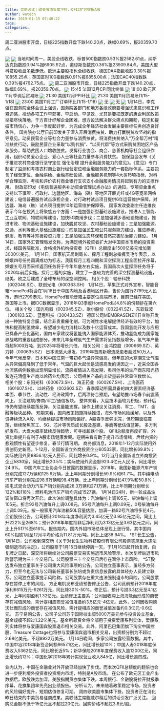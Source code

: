 ```yaml
---
title: 盘前必读丨欧美股市集体下挫，QFII扩容提振A股
author: wetech
date: 2019-01-15 07:40:22
tags: 
categories: 
---
```

周二亚洲股市开盘，日经225指数开盘下跌140.20点，跌幅0.69%，报20359.70点。
<!-- more -->
<img align="center" border="0" src="https://imgcdn.yicai.com/uppics/images/2018/11/5795dce2c13c12cd19ef68151420a6d2.jpg" />
<img align="center" border="0" src="https://imgcdn.yicai.com/uppics/images/2019/01/dd181e6c458f3a01ce2d5555ecac4da2.jpg" />
当地时间周一，美股全线收跌，标普500指数跌0.53%报2582.61点，纳斯达克指数跌0.94%报6905.92点，道琼斯指数跌0.36%报23909.84点。美国大型科技股收盘多数走低。欧洲主要股指也全线收跌，德国DAX指数收跌0.30%报10855.25点；英国富时100指数跌0.91%报6855.00点；法国CAC40指数跌0.39%报4762.75点。
<img align="center" border="0" src="https://imgcdn.yicai.com/uppics/images/2018/11/1115fd943822077aad8679290e0a4854.jpg" />
周二亚洲股市开盘，日经225指数开盘下跌140.20点，跌幅0.69%，报20359.70点。
<img align="center" border="0" src="https://imgcdn.yicai.com/uppics/images/2019/01/f74806e15fa83d0c04a089d69c9e2b23.jpg" />
15:45 法国12月CPI同比终值
<img align="center" border="0" src="https://imgcdn.yicai.com/uppics/images/2019/01/4e2df8f521007ca59198d36a65bba343.jpg" />
18:00 欧元区11月季调后贸易账
<img align="center" border="0" src="https://imgcdn.yicai.com/uppics/images/2019/01/974399f0dc47d1554ff864848c36b3b5.jpg" />
21:30 美国12月PPI环比
<img align="center" border="0" src="https://imgcdn.yicai.com/uppics/images/2018/11/9d8e2d90a2b37391ca779f15a10018b0.jpg" />
21:30 美国11月贸易账(1/15-1/18)
<img align="center" border="0" src="https://imgcdn.yicai.com/uppics/images/2018/11/3fe87f78bb215979ccf7a8b1a382813c.jpg" />
23:00 美国11月工厂订单环比(1/15-1/18)
<img align="center" border="0" src="https://imgcdn.yicai.com/uppics/images/2018/11/10271f820278a7057d79730f65d39711.jpg" />
无
<img align="center" border="0" src="https://imgcdn.yicai.com/uppics/images/2019/01/5b23e75136599ad8173ff29685807edd.jpg" />
无
<img align="center" border="0" src="https://imgcdn.yicai.com/uppics/images/2018/11/781b132626e7c57022d1491e8f3a175c.jpg" />
1月14日，李克强在国务院全体会议上强调，国务院各部门和地方各级政府要增强忧患意识和工作紧迫感，推动各项工作早部署、早启动、早见效，尤其是要把既定的惠企利民政策举措尽快落地，千方百计纾解企业困难，想方设法解决群众痛点和期盼，稳定和提振市场信心，力争一季度起好步，为完成全年经济社会发展主要目标任务创造良好条件。
国务院办公厅日前印发关于深入开展消费扶贫、助力打赢脱贫攻坚战的指导意见。动员民营企业等社会力量参与消费扶贫。将消费扶贫纳入“万企帮万村”精准扶贫行动，鼓励民营企业采取“以购代捐”、“以买代帮”等方式采购贫困地区产品和服务，帮助贫困人口增收脱贫。发挥行业协会、商会、慈善机构等社会组织作用，组织动员爱心企业、爱心人士等社会力量参与消费扶贫。
银保监会发布《关于推进农村商业银行坚守定位 强化治理 提升金融服务能力的意见》。《意见》专门制定了监测和考核农村商业银行经营定位和金融服务能力的一套指标体系，主要包含了经营定位、金融供给、金融基础设施、金融服务机制等4大类15项指标，对科学合理监测、考核和评价农村商业银行支农支小金融服务情况将起到有力的支撑作用。
财政部印发《电信普遍服务补助资金管理试点办法》的通知，专项资金重点支持以下事项：行政村、边疆地区、海岛（礁）等地区开展光纤或4G等宽带网络建设；电信普遍服务试点承担企业，对行政村试点项目提供6年运营维护保障，对边疆、海岛（礁）试点项目提供10年运营维护保障等。
国家发改委副主任连维良表示今年在投资上将聚焦五个方面：一是加强新型基础设施建设，推进人工智能、工业互联网、物联网等建设，加快5G商用步伐；二是加强城乡基础设施建设，推进市政、物流基础设施建设，加快脱贫攻坚、农村基础设施建设；三是加强能源、交通、水利等重大基础设施建设；四是加强民生和公共服务能力建设，推进养老、健康、教育等补短板投资力度；五是加强生态环保和自然灾害防治能力建设。
1月14日，国家外汇管理局发文称，为满足境外投资者扩大对中国资本市场的投资需求，经国务院批准，合格境外机构投资者（QFII）总额度由1500亿美元增加至3000亿美元。
1月14日，国家航天局副局长、探月工程副总指挥吴艳华表示，以嫦娥四号任务圆满成功为标志，我国探月工程四期和深空探测工程全面拉开序幕，嫦娥五号月面采样返回任务将于今年年底左右实施，我国首次火星探测任务将于2020年前后实施。探月工程的实施，建立了一套较为完善的深空探测基础设施，继美、欧之后建成了全球布局的深空测控网。
相关个股：轴研科技（002046.SZ）、联创光电（600363.SH）
1月14日，苹果正式对外宣布，智能音箱HomePod将会在1月18日于中国内地及香港地区开卖，售价为国行2799元人民币，港行2799港元。HomePod智能音箱主要定位高端市场，目前已经在美国、英国等上市。据IDC数据显示，2018年Q3季度HomePod以4.8%的份额排在第六位。
相关个股：国光电器（002045.SZ）、歌尔股份（002241.SZ）、东软载波（300183.SZ）、蓝思科技（300433.SZ）
德国公司MEMBRASENZ11日宣称开发出一种独特复合膜，结合非贵重催化剂，可为碱性水电解提供经济有效的平台，加快和提高制氢效率，有望减少电力消耗以及数十亿运营成本。我国氢能开发与应用已具备产业化基础，国内专家建议将氢能纳入国家能源体系，推动氢能成为国家能源战略的重要组成部分。未来几年全球氢气生产需求将呈指数级增长，氢气年产量将超5000万吨，到2025年将增长六倍。
相关公司：金鸿控股（000669.SZ）、英力特（000635.SZ）
日本流感大爆发，2019年首周新增流感患者超过50万人。今年气候反常，日本和中国江南一带初冬气温异常偏高，但年底的大寒潮又让气温从异常偏高降到了低于常年。气温的巨大起伏是流感高发的诱因之一，近来全国各地流感病例数量出现明显增长，流感疫情进入高发期，奥司他韦的生产商东阳光药和连花清瘟生产商以岭药业均表示，公司相关产品的出货量较往常呈倍数增长。
相关个股：东阳光科（600673.SH）、海正药业（600267.SH）、上海医药（601607.SH）、以岭药业（002603.SZ）
春季躁动所需具备的四大要素经济基本面、季节性、流动性、经济政策中，后两项符合预期，有望助推市场春节前震荡向上，关注建筑/券商/军工/通信板块。
整体来看，大盘技术面较为积极，预计后市仍有望继续震荡反弹，关注量能支撑。操作上建议关注消费、军工、TMT、金融等板块品种。
短期来看，国内政策措施持续推进，海外市场风险缓解，以及外资持续流入A股，均继续提振市场风险偏好。A股春季反弹未完，但短期面临震荡，继续聚焦军工、5G、芯片等优质成长股及基建、券商等低估值蓝筹。
多方利好发布，大盘大概率延续反弹趋势，可寻找超跌个股。
QFII总额度再度扩容，外资比重提升有利于A股市场健康发展。短期来看有助于提升市场情绪，后续内资的悲观惯性有望逐步修复，春节行情可期。
商务部消息，2018年1-12月实际使用外资创历史新高。1-12月，全国新设立外商投资企业60533家，同比增长69.8%；实际使用外资8856.1亿元人民币，同比增长0.9%。12月当月全国新设立外商投资企业5830家，同比增长20.5%；实际使用外资金额923.4亿元人民币，同比增长24.9%。
中国汽车工业协会今日披露的数据显示，2018年，我国新能源汽车产销分别完成127万辆和125.6万辆，比上年同期分别增长59.9%和61.7%。其中纯电动汽车产销分别完成98.6万辆和98.4万辆，比上年同期分别增长47.9%和50.8%；插电式混合动力汽车产销分别完成28.3万辆和27.1万辆，比上年同期分别增长122%和118%；燃料电池汽车产销均完成1527辆。
1月14日24时，新一轮成品油调价窗口将再次开启。此次油价调整具体为：汽油每吨上调105元、柴油每吨上调105元。折合92号汽油每升上调0.08元，95号汽油每升上调0.09元，0号柴油每升上调0.09元。按一般家用汽车油箱50L容量估测，加满一箱92号汽油将多花4元。
金钼股份公告，公司预计2018年年度净利润为3.45亿元至3.95亿元之间，同比上升222%至268%；预计2018年年度扣非后净利润为3.13亿元至3.63亿元之间，同比上升517%至616%。报告期内，国内外钼市场总体呈现上涨行情，其中国内60%钼铁1月至12月平均价格为11.81万元/吨，同比上涨38.94%。
*ST长生公告，1月14日，公司收到深交所《关于对长生生物科技股份有限公司股票实施重大违法强制退市的决定》，公司股票于1月15日继续停牌一天，于1月16日起开始复牌，自复牌之日起，深交所将继续对公司股票交易实施退市风险警示，本次复牌后退市风险警示期为三十个交易日。公司股票三十个交易日后存在暂停上市风险。
*ST毅达发布独立董事关于公司重大风险事项的公告。公司独立董事表示，虽经多方努力，但至今也无法与公司新任董事长张培或负责信息披露的具体经办人员建立联系。公司独立董事提示风险称，公司股票存在重大违法强制退市的风险，公司股票存在暂停上市的风险。
方正电机发布业绩预告修正公告，公司此前预计2018年度净利6615万元-9261万元，同比降30%-50%。修正后，预计亏损3.3亿元至4.1亿元，上年同期盈利1.32亿元。业绩修正主要系：公司因收购上海海能而形成的商誉存在减值风险，需计提相应商誉减值准备约3.5亿元-4亿元。此外，公司因收购德沃仕而形成的商誉存在减值风险，需计提相应的商誉减值准备约0.3亿元-0.6亿元。
苏宁易购公告，公司子公司苏宁国际拟出资5000万美元参与投资设立基金，基金规模不超过1.22亿美元。基金所募资金将全部用于投资爱康系列实体，爱康系列实体将参与爱康国宾股票退市相关交易。此外，阿里巴巴集团旗下淘宝中国控股、Treasure Cottage也将参与爱康国宾退市相关交易，出资额分别为不超过2.68亿美元，不超8922万美元。
1月14日晚间，多家公司披露经营数据。其中，中国中冶2018年新签合同额6657.1亿元，同比增长超10%；中国人寿2018年度保费收入5362亿元，同比增长近5%；新华保险2018年度保费收入逾1200亿元，同比增长约12%；中国化学2018年累计实现营业收入845亿，同比增长逾四成。
 
 
业内认为，中国在金融业对外开放已经加快了步伐。而本次QFII总额度的翻倍也会进一步便利境外投资者投资境内市场，特别是A股市场。
在公布了欧元区工业产出数据后，欧股跌势加深，美股指期货亦集体下跌。本周银行、金融股将拉开财报季序幕，花旗集团率先亮出业绩报告。
分析认为，未来随着政策稳定市场，投资者的风险偏好提升，短期估值修复可期。
周四欧美股市集体下挫，投资者正在消化昨日结束的中美贸易磋商成果，美联储主席鲍威尔稍后的讲话引发广泛关注。
回购总金额不低于15亿元且不超过20亿元，回购价格不超过3.8元/股。
